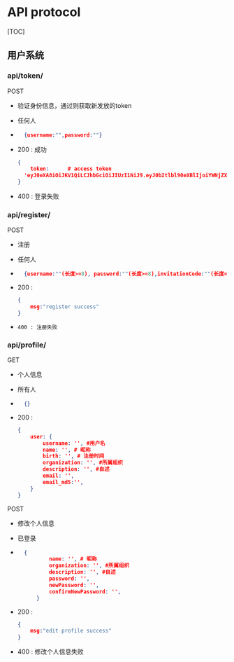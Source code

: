 # API protocol

[TOC]

## 用户系统

### api/token/

POST

- 验证身份信息，通过则获取新发放的token

- 任何人

- ```json
    {username:"",password:""}
    ```

- 200 : 成功

    ```json
    {
        token: 		# access token
      'eyJ0eXA8iOiJKV1QiLCJhbGciOiJIUzI1NiJ9.eyJ0b2tlbl90eXBlIjoiYWNjZXNzIiwiZXhwIjoxNTcxODk4MTk4LCJqdGkiOiIwODZiMGIxMDVkMjQ0NGVhODNlMTg0NTIyYzc1YzEwZiIsInVzZXJfaWQiOjJ9.RVxrGW5b24JpCnLSJhkyONixMllJZOIe4Hj86TpCBp',		
    }
    ```
    
- 400 : 登录失败

### api/register/

POST

- 注册

- 任何人

- ```json
    {username:""(长度>=8), password:""(长度>=8),invitationCode:""(长度=20),confirmPassword:""(长度>=8),email:""}
    ```

- 200 : 

    ```json
    {
        msg:"register success"
    }
    ```
    
-     400 : 注册失败

### api/profile/

GET

- 个人信息

- 所有人

- ```json
    {}
    ```

- 200 :

    ```json
    {
        user: {
            username: '', #用户名
            name: '', # 昵称
            birth: '', # 注册时间
            organization: '', #所属组织
            description: '', #自述
            email: '',
            email_md5:'',
        }
    }
    ```


POST

- 修改个人信息

- 已登录

- ```json
    {
            name: '', # 昵称
            organization: '', #所属组织
            description: '', #自述
            password: '',
            newPassword: '',
            confirmNewPassword: '',
        }
    ```

- 200 : 

    ```json
    {
        msg:"edit profile success"
    }
    ```

- 400 : 修改个人信息失败



​    
